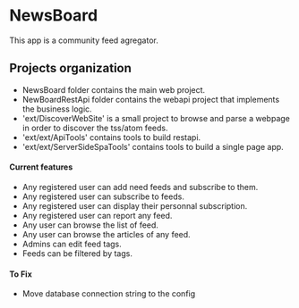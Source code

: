 # NewsBoard
This app is a community feed agregator.

## Projects organization
- NewsBoard folder contains the main web project.
- NewBoardRestApi folder contains the webapi project that implements the business logic.
- 'ext/DiscoverWebSite' is a small project to browse and parse a webpage in order to discover the tss/atom feeds.
- 'ext/ext/ApiTools' contains tools to build restapi.
- 'ext/ext/ServerSideSpaTools' contains tools to build a single page app.

#### Current features
- Any registered user can add need feeds and subscribe to them.
- Any registered user can subscribe to feeds.
- Any registered user can display their personnal subscription.
- Any registered user can report any feed.
- Any user can browse the list of feed.
- Any user can browse the articles of any feed.
- Admins can edit feed tags.
- Feeds can be filtered by tags.


#### To Fix
- Move database connection string to the config

